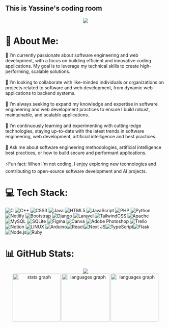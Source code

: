 ## This is Yassine's coding room

<div align="center">
  <img src="https://github.com/user-attachments/assets/ed591d52-b021-4c16-9842-119f090bc047" style="text-align: center;" />
</div>


# 💫 About Me:
🔭 I’m currently passionate about software engineering and web development, with a focus on building efficient and innovative coding applications. My goal is to leverage my technical skills to create high-performing, scalable solutions.<br><br>👯 I’m looking to collaborate with like-minded individuals or organizations on projects related to software and web development, from dynamic web applications to backend systems.<br><br>🤝 I’m always seeking to expand my knowledge and expertise in software engineering and web development practices to ensure I build robust, maintainable, and scalable applications.<br><br>🌱 I’m continuously learning and experimenting with cutting-edge technologies, staying up-to-date with the latest trends in software engineering, web development, artificial intelligence and best practices.<br><br>💬 Ask me about software engineering methodologies, artificial intelligence best practices, or how to build secure and performant applications.<br><br>⚡Fun fact: When I'm not coding, I enjoy exploring new technologies and contributing to open-source software development and AI projects.


# 💻 Tech Stack:
![C](https://img.shields.io/badge/c-%2300599C.svg?style=flat&logo=c&logoColor=white) ![C++](https://img.shields.io/badge/c++-%2300599C.svg?style=flat&logo=c%2B%2B&logoColor=white) ![CSS3](https://img.shields.io/badge/css3-%231572B6.svg?style=flat&logo=css3&logoColor=white) ![Java](https://img.shields.io/badge/java-%23ED8B00.svg?style=flat&logo=java&logoColor=white) ![HTML5](https://img.shields.io/badge/html5-%23E34F26.svg?style=flat&logo=html5&logoColor=white) ![JavaScript](https://img.shields.io/badge/javascript-%23323330.svg?style=flat&logo=javascript&logoColor=%23F7DF1E) ![PHP](https://img.shields.io/badge/php-%23777BB4.svg?style=flat&logo=php&logoColor=white) ![Python](https://img.shields.io/badge/python-3670A0?style=flat&logo=python&logoColor=ffdd54) ![Netlify](https://img.shields.io/badge/netlify-%23000000.svg?style=flat&logo=netlify&logoColor=#00C7B7) ![Bootstrap](https://img.shields.io/badge/bootstrap-%23563D7C.svg?style=flat&logo=bootstrap&logoColor=white) ![Django](https://img.shields.io/badge/django-%23092E20.svg?style=flat&logo=django&logoColor=white) ![Laravel](https://img.shields.io/badge/laravel-%23FF2D20.svg?style=flat&logo=laravel&logoColor=white) ![TailwindCSS](https://img.shields.io/badge/tailwindcss-%2338B2AC.svg?style=flat&logo=tailwind-css&logoColor=white) ![Apache](https://img.shields.io/badge/apache-%23D42029.svg?style=flat&logo=apache&logoColor=white) ![MySQL](https://img.shields.io/badge/mysql-%2300f.svg?style=flat&logo=mysql&logoColor=white) ![SQLite](https://img.shields.io/badge/sqlite-%2307405e.svg?style=flat&logo=sqlite&logoColor=white) 	![Figma](https://img.shields.io/badge/figma-%23F24E1E.svg?style=flat&logo=figma&logoColor=white) ![Canva](https://img.shields.io/badge/Canva-%2300C4CC.svg?style=flat&logo=Canva&logoColor=white) ![Adobe Photoshop](https://img.shields.io/badge/adobephotoshop-%2331A8FF.svg?style=flat&logo=adobephotoshop&logoColor=white) ![Trello](https://img.shields.io/badge/Trello-%23026AA7.svg?style=flat&logo=Trello&logoColor=white) ![Notion](https://img.shields.io/badge/Notion-%23000000.svg?style=flat&logo=notion&logoColor=white) ![LINUX](https://img.shields.io/badge/Linux-FCC624?style=flat&logo=linux&logoColor=black) ![Arduino](https://img.shields.io/badge/-Arduino-00979D?style=flat&logo=Arduino&logoColor=white)![React](https://img.shields.io/badge/react-%2320232a.svg?style=flat&logo=react&logoColor=%2361DAFB)![Next JS](https://img.shields.io/badge/next.js-%23000000.svg?style=flat&logo=next.js&logoColor=white)![TypeScript](https://img.shields.io/badge/typescript-%23007ACC.svg?style=flat&logo=typescript&logoColor=white)![Flask](https://img.shields.io/badge/flask-%23000.svg?style=flat&logo=flask&logoColor=white)![Node.js](https://img.shields.io/badge/node.js-6DA55F?style=flat&logo=node.js&logoColor=white)![Ruby](https://img.shields.io/badge/ruby-%23CC342D.svg?style=flat&logo=ruby&logoColor=white)

# 📊 GitHub Stats:

<div align="center">
<img src="https://profile-counter.glitch.me/Yaskm08/count.svg?"  />
</div>

<div align="center">
<img src="https://github-readme-stats.vercel.app/api?username=Yaskm08&hide_title=false&hide_rank=false&show_icons=true&include_all_commits=true&count_private=true&disable_animations=false&theme=merko&locale=en&hide_border=false&order=1" height="150" alt="stats graph"  />
<img src="https://github-readme-streak-stats.herokuapp.com/?user=Yaskm08&theme=merko&hide_border=true" height="150" alt="languages graph"  />
<img src="https://github-readme-stats.vercel.app/api/top-langs?username=Yaskm08&locale=en&hide_title=false&layout=compact&card_width=320&langs_count=5&theme=merko&hide_border=false&order=2" height="150" alt="languages graph"  />
</div>





